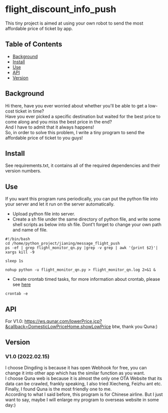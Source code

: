 # flight_discount_info_push
This tiny project is aimed at using your own robot to send the most affordable price of ticket by app.       



## Table of Contents

- [Background](#background)
- [Install](#install)
- [Use](#use)
- [API](#api)
- [Version](#version)



## Background
Hi there, have you ever worried about whether you'll be able to get a low-cost ticket in time?        
Have you ever picked a specific destination but waited for the best price to come along and you miss the best price in the end?     
And I have to admit that it always happens!   
So, in order to solve this problem, I write a tiny program to send the affordable price of ticket to you guys!  

## Install

See requirements.txt, it contains all of the required dependencies and their version numbers.
## Use
If you want this program runs periodically, you can put the python file into your server and let it run on the server automatically.
- Upload python file into server.
- Create a sh file under the same directory of python file, and write some shell scripts as below into sh file. Dont't forget to change your own path and name of file.
```
#!/bin/bash
cd /home/python_project/jianing/message_flight_push
ps -ef | grep flight_monitor_qn.py |grep -v grep | awk '{print $2}'| xargs kill -9

sleep 1s

nohup python -u flight_monitor_qn.py > flight_monitor_qn.log 2>&1 &
```
- Create crontab timed tasks, for more information about crontab, please see [here](https://www.computerhope.com/unix/ucrontab.htm)
```
crontab -e
```


## API
For V1.0: https://ws.qunar.com/lowerPrice.jcp?&callback=DomesticLowPriceHome.showLowPrice  btw, thank you Quna:)


## Version
### V1.0 (2022.02.15)
I choose Dingding is because it has open Webhook for free, you can change it into other app which has the similar function as you want.    
I choose Quna web is because it is almost the only one OTA Website that its data can be crawled, frankly speaking, I also tried Xiecheng, Feizhu ant etc. Finally, I found Quna is the most friendly one to me.  
According to what I said before, this program is for Chinese airline. But I just want to say, maybe I will enlarge my program to overseas website in some day:)




